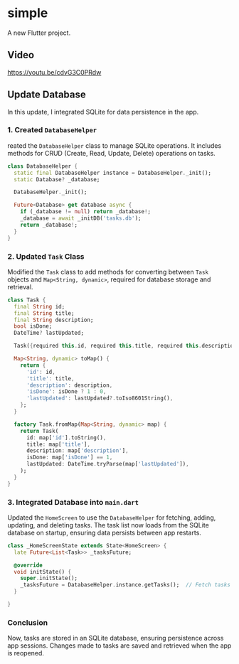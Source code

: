 # simple

A new Flutter project.

## Video

https://youtu.be/cdvG3C0PRdw


## Update Database
In this update, I integrated SQLite for data persistence in the app.

### 1. **Created `DatabaseHelper`**

reated the `DatabaseHelper` class to manage SQLite operations. It includes methods for CRUD (Create, Read, Update, Delete) operations on tasks.

```dart
class DatabaseHelper {
  static final DatabaseHelper instance = DatabaseHelper._init();
  static Database? _database;

  DatabaseHelper._init();

  Future<Database> get database async {
    if (_database != null) return _database!;
    _database = await _initDB('tasks.db');
    return _database!;
  }
}
```
### 2. **Updated `Task` Class**

Modified the `Task` class to add methods for converting between `Task` objects and `Map<String, dynamic>`, required for database storage and retrieval.

```dart
class Task {
  final String id;
  final String title;
  final String description;
  bool isDone;
  DateTime? lastUpdated;

  Task({required this.id, required this.title, required this.description, this.isDone = false, this.lastUpdated});

  Map<String, dynamic> toMap() {
    return {
      'id': id,
      'title': title,
      'description': description,
      'isDone': isDone ? 1 : 0,
      'lastUpdated': lastUpdated?.toIso8601String(),
    };
  }

  factory Task.fromMap(Map<String, dynamic> map) {
    return Task(
      id: map['id'].toString(),
      title: map['title'],
      description: map['description'],
      isDone: map['isDone'] == 1,
      lastUpdated: DateTime.tryParse(map['lastUpdated']),
    );
  }
}

```

### 3. **Integrated Database into `main.dart`**

Updated the `HomeScreen` to use the `DatabaseHelper` for fetching, adding, updating, and deleting tasks. The task list now loads from the SQLite database on startup, ensuring data persists between app restarts.

```dart
class _HomeScreenState extends State<HomeScreen> {
  late Future<List<Task>> _tasksFuture;

  @override
  void initState() {
    super.initState();
    _tasksFuture = DatabaseHelper.instance.getTasks();  // Fetch tasks from DB
  }

}

```

### Conclusion
Now, tasks are stored in an SQLite database, ensuring persistence across app sessions. Changes made to tasks are saved and retrieved when the app is reopened.